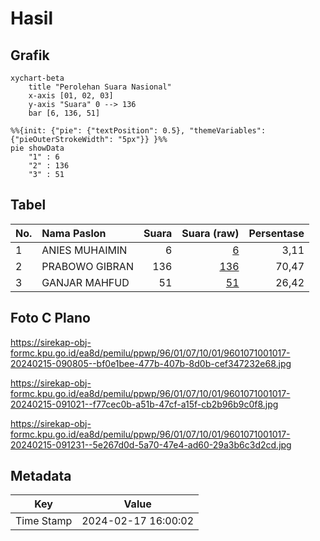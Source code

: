 # Hasil

## Grafik

```mermaid
xychart-beta
    title "Perolehan Suara Nasional"
    x-axis [01, 02, 03]
    y-axis "Suara" 0 --> 136
    bar [6, 136, 51]
```

```mermaid
%%{init: {"pie": {"textPosition": 0.5}, "themeVariables": {"pieOuterStrokeWidth": "5px"}} }%%
pie showData
    "1" : 6
    "2" : 136
    "3" : 51
```

## Tabel

| No. | Nama Paslon    | Suara | Suara (raw) | Persentase |
|:--- |:-------------- | -----:| -----------:| ----------:|
| 1   | ANIES MUHAIMIN | 6     | [6][p-1]    | 3,11       |
| 2   | PRABOWO GIBRAN | 136   | [136][p-2]  | 70,47      |
| 3   | GANJAR MAHFUD  | 51    | [51][p-3]   | 26,42      |


[p-1]: https://github.com/gigit-pemilu/pemilu-2024/blob/main/pilpres/hitung-suara/sub/96-papua-barat-daya/sub/01-sorong/sub/07-aimas/sub/1001-aimas/sub/017-tps/sub/paslon-1.txt
[p-2]: https://github.com/gigit-pemilu/pemilu-2024/blob/main/pilpres/hitung-suara/sub/96-papua-barat-daya/sub/01-sorong/sub/07-aimas/sub/1001-aimas/sub/017-tps/sub/paslon-2.txt
[p-3]: https://github.com/gigit-pemilu/pemilu-2024/blob/main/pilpres/hitung-suara/sub/96-papua-barat-daya/sub/01-sorong/sub/07-aimas/sub/1001-aimas/sub/017-tps/sub/paslon-3.txt

## Foto C Plano

https://sirekap-obj-formc.kpu.go.id/ea8d/pemilu/ppwp/96/01/07/10/01/9601071001017-20240215-090805--bf0e1bee-477b-407b-8d0b-cef347232e68.jpg

https://sirekap-obj-formc.kpu.go.id/ea8d/pemilu/ppwp/96/01/07/10/01/9601071001017-20240215-091021--f77cec0b-a51b-47cf-a15f-cb2b96b9c0f8.jpg

https://sirekap-obj-formc.kpu.go.id/ea8d/pemilu/ppwp/96/01/07/10/01/9601071001017-20240215-091231--5e267d0d-5a70-47e4-ad60-29a3b6c3d2cd.jpg


## Metadata

| Key        | Value               |
| ---------- | ------------------- |
| Time Stamp | 2024-02-17 16:00:02 |



